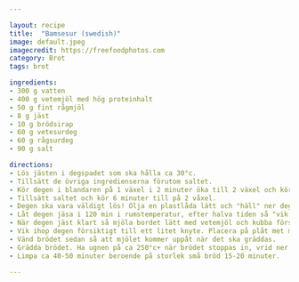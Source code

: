 ```yaml
---

layout: recipe
title:  "Bamsesur (swedish)"
image: default.jpeg
imagecredit: https://freefoodphotos.com
category: Brot
tags: brot

ingredients:
- 300 g vatten
- 400 g vetemjöl med hög proteinhalt
- 50 g fint rågmjöl
- 8 g jäst
- 10 g brödsirap
- 60 g vetesurdeg
- 60 g rågsurdeg
- 90 g salt

directions:
- Lös jästen i degspadet som ska hålla ca 30°c.
- Tillsätt de övriga ingredienserna förutom saltet.
- Kör degen i blandaren på 1 växel i 2 minuter öka till 2 växel och kör ytterligare 6 minuter.
- Tillsätt saltet och kör 6 minuter till på 2 våxel.
- Degen ska vara väldigt lös! Olja en plastlåda lätt och "häll" ner degen och täck med lock.
- Låt degen jäsa i 120 min i rumstemperatur, efter halva tiden så "vik ihop" degen i burken.
- När degen jäst klart så mjöla bordet lätt med vetemjöl och kubba försiktigt degen i önskad storlek.
- Vik ihop degen försiktigt till ett litet knyte. Placera på plåt met mjölet nedåt, låt jåsta under duk ca 1 timme.
- Vänd brödet sedan så att mjölet kommer uppåt när det ska gräddas.
- Grädda brödet. Ha ugnen på ca 250°c+ när brödet stoppas in, vrid ner till ca 220°C direkt efter gräddas till vacker färg.
- Limpa ca 40-50 minuter beroende på storlek små bröd 15-20 minuter.

---
```


